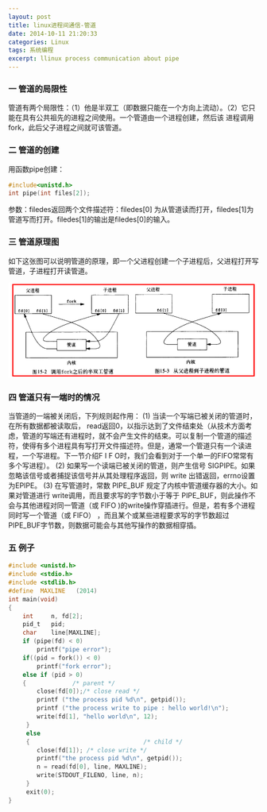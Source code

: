 ```yaml
---
layout: post
title: linux进程间通信-管道
date: 2014-10-11 21:20:33
categories: Linux
tags: 系统编程
excerpt: llinux process communication about pipe
---
```


### 一 管道的局限性

管道有两个局限性：（1）他是半双工（即数据只能在一个方向上流动）。（2）它只能在具有公共祖先的进程之间使用。一个管道由一个进程创建，然后该 进程调用fork，此后父子进程之间就可该管道。

### 二 管道的创建

用函数pipe创建：

```c
#include<unistd.h>
int pipe(int files[2]);
```

参数：filedes返回两个文件描述符：filedes[0] 为从管道读而打开，filedes[1]为管道写而打开。filedes[1]的输出是filedes[0]的输入。

### 三 管道原理图

如下这张图可以说明管道的原理，即一个父进程创建一个子进程后，父进程打开写管道，子进程打开读管道。

![](/assets/linux/linux-process-pipe-1.png) 

### 四 管道只有一端时的情况

当管道的一端被关闭后，下列规则起作用：
(1)  当读一个写端已被关闭的管道时，在所有数据都被读取后， read返回0，以指示达到了文件结束处（从技术方面考虑，管道的写端还有进程时，就不会产生文件的结束。可以复制一个管道的描述符，使得有多个进程具有写打开文件描述符。但是，通常一个管道只有一个读进程，一个写进程。下一节介绍F I F O时，我们会看到对于一个单一的FIFO常常有多个写进程）。
(2)  如果写一个读端已被关闭的管道，则产生信号 SIGPIPE。如果忽略该信号或者捕捉该信号并从其处理程序返回，则 write 出错返回，errno设置为EPIPE。
(3) 在写管道时，常数 PIPE_BUF 规定了内核中管道缓存器的大小。如果对管道进行 write调用，而且要求写的字节数小于等于 PIPE_BUF，则此操作不会与其他进程对同一管道（或 FIFO )的write操作穿插进行。但是，若有多个进程同时写一个管道（或 FIFO） ，而且某个或某些进程要求写的字节数超过 PIPE_BUF字节数，则数据可能会与其他写操作的数据相穿插。

### 五 例子
```c
#include <unistd.h>
#include <stdio.h>
#include <stdlib.h>
#define  MAXLINE   (2014)
int main(void)
{
    int     n, fd[2];
    pid_t   pid;
    char    line[MAXLINE];
    if (pipe(fd) < 0)
        printf("pipe error");
    if((pid = fork()) < 0)
        printf("fork error");
    else if (pid > 0) 
    {             /* parent */
        close(fd[0]);/* close read */
        printf ("the process pid %d\n", getpid());
        printf ("the process write to pipe : hello world!\n");
        write(fd[1], "hello world\n", 12);
     } 
     else
     {                                /* child */
        close(fd[1]); /* close write */
        printf("the process pid %d\n", getpid());
        n = read(fd[0], line, MAXLINE);
        write(STDOUT_FILENO, line, n);
     }
     exit(0);
}
```









